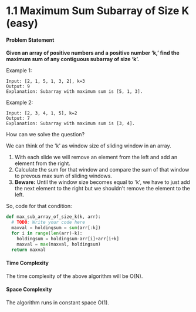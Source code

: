 # 1.1 Maximum Sum Subarray of Size K \(easy\)

#### Problem Statement

**Given an array of positive numbers and a positive number ‘k,’ find the maximum sum of any contiguous subarray of size ‘k’.**

Example 1:

```text
Input: [2, 1, 5, 1, 3, 2], k=3 
Output: 9
Explanation: Subarray with maximum sum is [5, 1, 3].
```

Example 2:

```text
Input: [2, 3, 4, 1, 5], k=2 
Output: 7
Explanation: Subarray with maximum sum is [3, 4].
```

How can we solve the question?

We can think of the 'k' as window size of sliding window in an array.

1. With each slide we will remove an element from the left and add an element from the right.
2. Calculate the sum for that window and compare the sum of that window to prevous max sum of sliding windows.
3. **Beware:** Until the window size becomes equal to 'k', we have to just add the next element to the right but we shouldn't remove the element to the left.

So, code for that condition:

```python
def max_sub_array_of_size_k(k, arr):
  # TODO: Write your code here
  maxval = holdingsum = sum(arr[:k])
  for i in range(len(arr)-k):
    holdingsum = holdingsum-arr[i]+arr[i+k]
    maxval = max(maxval, holdingsum)
  return maxval
```

#### Time Complexity

The time complexity of the above algorithm will be O\(N\).

#### Space Complexity

The algorithm runs in constant space O\(1\).

